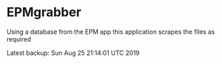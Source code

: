 # EPMgrabber
Using a database from the EPM app this application scrapes the files as required


Latest backup: Sun Aug 25 21:14:01 UTC 2019
